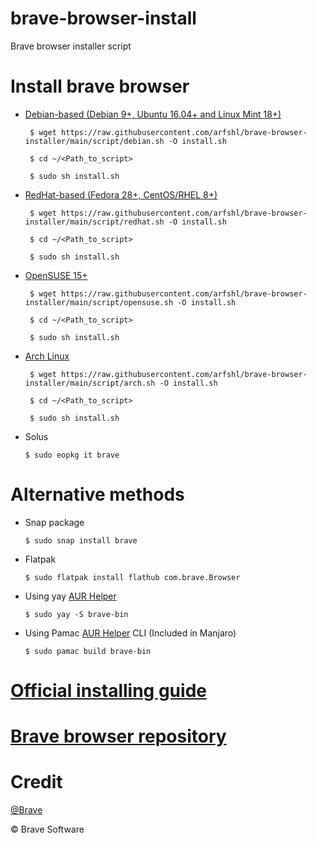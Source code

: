 # brave-browser-install
Brave browser installer script
# Install brave browser
- [Debian-based (Debian 9+, Ubuntu 16.04+ and Linux Mint 18+)](https://raw.githubusercontent.com/arfshl/brave-browser-installer/main/script/debian.sh)

       $ wget https://raw.githubusercontent.com/arfshl/brave-browser-installer/main/script/debian.sh -O install.sh

       $ cd ~/<Path_to_script>

       $ sudo sh install.sh

- [RedHat-based (Fedora 28+, CentOS/RHEL 8+)](https://raw.githubusercontent.com/arfshl/brave-browser-installer/main/script/redhat.sh)

       $ wget https://raw.githubusercontent.com/arfshl/brave-browser-installer/main/script/redhat.sh -O install.sh
  
       $ cd ~/<Path_to_script>

       $ sudo sh install.sh

- [OpenSUSE 15+](https://raw.githubusercontent.com/arfshl/brave-browser-installer/main/script/opensuse.sh)

       $ wget https://raw.githubusercontent.com/arfshl/brave-browser-installer/main/script/opensuse.sh -O install.sh

       $ cd ~/<Path_to_script>

       $ sudo sh install.sh

- [Arch Linux](https://raw.githubusercontent.com/arfshl/brave-browser-installer/main/script/arch.sh)
     
       $ wget https://raw.githubusercontent.com/arfshl/brave-browser-installer/main/script/arch.sh -O install.sh

       $ cd ~/<Path_to_script>

       $ sudo sh install.sh

- Solus 

      $ sudo eopkg it brave

# Alternative methods
- Snap package
      
      $ sudo snap install brave

- Flatpak

      $ sudo flatpak install flathub com.brave.Browser

- Using yay [AUR Helper](https://wiki.archlinux.org/title/AUR_helpers)

      $ sudo yay -S brave-bin

- Using Pamac [AUR Helper](https://wiki.archlinux.org/title/AUR_helpers) CLI (Included in Manjaro)
      
      $ sudo pamac build brave-bin

# [Official installing guide](https://brave.com/linux/)
# [Brave browser repository](https://github.com/brave/brave-browser)
# Credit
[@Brave](https://github.com/brave) 

© Brave Software
